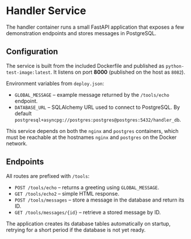# Handler Service

The handler container runs a small FastAPI application that exposes a few demonstration endpoints and stores messages in PostgreSQL.

## Configuration

The service is built from the included Dockerfile and published as `python-test-image:latest`. It listens on port **8000** (published on the host as `8082`).

Environment variables from `deploy.json`:

- `GLOBAL_MESSAGE` – example message returned by the `/tools/echo` endpoint.
- `DATABASE_URL` – SQLAlchemy URL used to connect to PostgreSQL. By default `postgresql+asyncpg://postgres:postgres@postgres:5432/handler_db`.

This service depends on both the `nginx` and `postgres` containers, which must be reachable at the hostnames `nginx` and `postgres` on the Docker network.

## Endpoints

All routes are prefixed with `/tools`:

- `POST /tools/echo` – returns a greeting using `GLOBAL_MESSAGE`.
- `GET /tools/echo2` – simple HTML response.
- `POST /tools/messages` – store a message in the database and return its ID.
- `GET /tools/messages/{id}` – retrieve a stored message by ID.

The application creates its database tables automatically on startup, retrying for a short period if the database is not yet ready.

